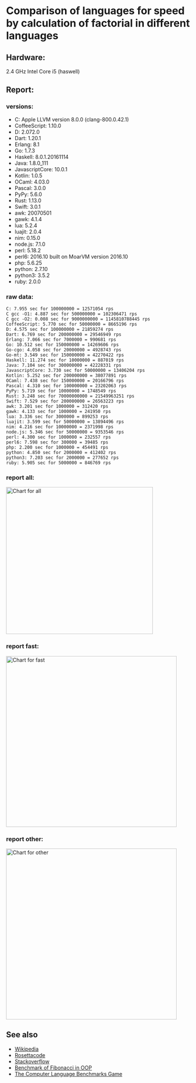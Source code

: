 Comparison of languages for speed by calculation of factorial in different languages
====================================================================================

Hardware:
---------
2.4 GHz Intel Core i5 (haswell)

Report:
-------
### versions:

  * C: Apple LLVM version 8.0.0 (clang-800.0.42.1)
  * CoffeeScript: 1.10.0
  * D: 2.072.0
  * Dart: 1.20.1
  * Erlang: 8.1
  * Go: 1.7.3
  * Haskell: 8.0.1.20161114
  * Java: 1.8.0_111
  * JavascriptCore: 10.0.1
  * Kotlin: 1.0.5
  * OCaml: 4.03.0
  * Pascal: 3.0.0
  * PyPy: 5.6.0
  * Rust: 1.13.0
  * Swift: 3.0.1
  * awk: 20070501
  * gawk: 4.1.4
  * lua: 5.2.4
  * luajit: 2.0.4
  * nim: 0.15.0
  * node.js: 7.1.0
  * perl: 5.18.2
  * perl6: 2016.10 built on MoarVM version 2016.10
  * php: 5.6.25
  * python: 2.7.10
  * python3: 3.5.2
  * ruby: 2.0.0


### raw data:

    C: 7.955 sec for 100000000 = 12571054 rps
    C gcc -O1: 4.887 sec for 500000000 = 102306471 rps
    C gcc -O2: 0.008 sec for 9000000000 = 1145810788445 rps
    CoffeeScript: 5.770 sec for 50000000 = 8665196 rps
    D: 4.575 sec for 100000000 = 21859274 rps
    Dart: 6.769 sec for 200000000 = 29546949 rps
    Erlang: 7.066 sec for 7000000 = 990681 rps
    Go: 10.512 sec for 150000000 = 14269606 rps
    Go-cgo: 4.058 sec for 20000000 = 4928743 rps
    Go-mt: 3.549 sec for 150000000 = 42270422 rps
    Haskell: 11.274 sec for 10000000 = 887019 rps
    Java: 7.104 sec for 300000000 = 42228331 rps
    JavascriptCore: 3.730 sec for 50000000 = 13406204 rps
    Kotlin: 5.252 sec for 200000000 = 38077891 rps
    OCaml: 7.438 sec for 150000000 = 20166796 rps
    Pascal: 4.310 sec for 100000000 = 23202063 rps
    PyPy: 5.719 sec for 10000000 = 1748549 rps
    Rust: 3.248 sec for 70000000000 = 21549963251 rps
    Swift: 7.529 sec for 200000000 = 26563223 rps
    awk: 3.201 sec for 1000000 = 312420 rps
    gawk: 4.133 sec for 1000000 = 241950 rps
    lua: 3.336 sec for 3000000 = 899253 rps
    luajit: 3.599 sec for 50000000 = 13894496 rps
    nim: 4.216 sec for 10000000 = 2371998 rps
    node.js: 5.346 sec for 50000000 = 9353546 rps
    perl: 4.300 sec for 1000000 = 232557 rps
    perl6: 7.598 sec for 300000 = 39485 rps
    php: 2.200 sec for 1000000 = 454491 rps
    python: 4.850 sec for 2000000 = 412402 rps
    python3: 7.203 sec for 2000000 = 277652 rps
    ruby: 5.905 sec for 5000000 = 846769 rps


### report all:

<img alt="Chart for all" width="401" src="https://chart.googleapis.com/chart?cht=bhs&chs=602x498&chd=t%3A102306470%2C42270422%2C42228331%2C38077890%2C29546949%2C26563223%2C23202062%2C21859274%2C20166795%2C14269605%2C13894495%2C13406203%2C12571054%2C9353546%2C8665196%2C4928742%2C2371998%2C1748549%2C990681%2C899252%2C887019%2C846768%2C454490%2C412402%2C312420%2C277652%2C241949%2C232556&chco=4d89f9&chbh=12&chds=0,102306470.736953&chxt=x,y,r&chxl=1%3A%7Cperl%7Cgawk%7Cpython3%7Cawk%7Cpython%7Cphp%7Cruby%7CHaskell%7Clua%7CErlang%7CPyPy%7Cnim%7CGo-cgo%7CCoffeeScript%7Cnode.js%7CC%7CJavascriptCore%7Cluajit%7CGo%7COCaml%7CD%7CPascal%7CSwift%7CDart%7CKotlin%7CJava%7CGo-mt%7CC%20gcc%20-O1%7C2%3A%7C232556%20rps%7C241949%20rps%7C277652%20rps%7C312420%20rps%7C412402%20rps%7C454490%20rps%7C846768%20rps%7C887019%20rps%7C899252%20rps%7C990681%20rps%7C1748549%20rps%7C2371998%20rps%7C4928742%20rps%7C8665196%20rps%7C9353546%20rps%7C12571054%20rps%7C13406203%20rps%7C13894495%20rps%7C14269605%20rps%7C20166795%20rps%7C21859274%20rps%7C23202062%20rps%7C26563223%20rps%7C29546949%20rps%7C38077890%20rps%7C42228331%20rps%7C42270422%20rps%7C102306470%20rps%7C0%3A%7C0%20%25%7C10%20%25%7C20%20%25%7C30%20%25%7C40%20%25%7C50%20%25%7C60%20%25%7C70%20%25%7C80%20%25%7C90%20%25%7C100%20%25">

### report fast:

<img alt="Chart for fast" width="466" src="https://chart.googleapis.com/chart?cht=bhs&chs=700x311&chd=t%3A102306470%2C42270422%2C42228331%2C38077890%2C29546949%2C26563223%2C23202062%2C21859274%2C20166795%2C14269605%2C13894495%2C13406203%2C12571054%2C9353546%2C8665196%2C4928742%2C2371998&chco=4d89f9&chbh=12&chds=0,102306470.736953&chxt=x,y,r&chxl=1%3A%7Cnim%7CGo-cgo%7CCoffeeScript%7Cnode.js%7CC%7CJavascriptCore%7Cluajit%7CGo%7COCaml%7CD%7CPascal%7CSwift%7CDart%7CKotlin%7CJava%7CGo-mt%7CC%20gcc%20-O1%7C2%3A%7C2371998%20rps%7C4928742%20rps%7C8665196%20rps%7C9353546%20rps%7C12571054%20rps%7C13406203%20rps%7C13894495%20rps%7C14269605%20rps%7C20166795%20rps%7C21859274%20rps%7C23202062%20rps%7C26563223%20rps%7C29546949%20rps%7C38077890%20rps%7C42228331%20rps%7C42270422%20rps%7C102306470%20rps%7C0%3A%7C0%20%25%7C10%20%25%7C20%20%25%7C30%20%25%7C40%20%25%7C50%20%25%7C60%20%25%7C70%20%25%7C80%20%25%7C90%20%25%7C100%20%25">

### report other:

<img alt="Chart for other" width="466" src="https://chart.googleapis.com/chart?cht=bhs&chs=700x209&chd=t%3A1748549%2C990681%2C899252%2C887019%2C846768%2C454490%2C412402%2C312420%2C277652%2C241949%2C232556&chco=4d89f9&chbh=12&chds=0,1748549.30732443&chxt=x,y,r&chxl=1%3A%7Cperl%7Cgawk%7Cpython3%7Cawk%7Cpython%7Cphp%7Cruby%7CHaskell%7Clua%7CErlang%7CPyPy%7C2%3A%7C232556%20rps%7C241949%20rps%7C277652%20rps%7C312420%20rps%7C412402%20rps%7C454490%20rps%7C846768%20rps%7C887019%20rps%7C899252%20rps%7C990681%20rps%7C1748549%20rps%7C0%3A%7C0%20%25%7C10%20%25%7C20%20%25%7C30%20%25%7C40%20%25%7C50%20%25%7C60%20%25%7C70%20%25%7C80%20%25%7C90%20%25%7C100%20%25">



See also
--------

  * [Wikipedia](http://en.wikipedia.org/wiki/Factorial)
  * [Rosettacode](http://rosettacode.org/wiki/Factorial)
  * [Stackoverflow](http://stackoverflow.com/questions/23930/factorial-algorithms-in-different-languages)
  * [Benchmark of Fibonacci in OOP](https://github.com/Balancer/benchmarks-fib-obj)
  * [The Computer Language Benchmarks Game](http://benchmarksgame.alioth.debian.org)
